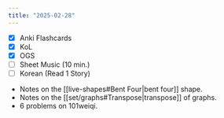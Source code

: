 ```yaml
---
title: "2025-02-28"
---
```


- [x] Anki Flashcards
- [x] KoL
- [x] OGS
- [ ] Sheet Music (10 min.)
- [ ] Korean (Read 1 Story)

* Notes on the [[live-shapes#Bent Four|bent four]] shape.
* Notes on the [[set/graphs#Transpose|transpose]] of graphs.
* 6 problems on 101weiqi.